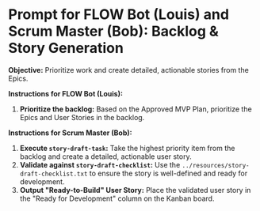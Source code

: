 # Prompt for FLOW Bot (Louis) and Scrum Master (Bob): Backlog & Story Generation

**Objective:** Prioritize work and create detailed, actionable stories from the Epics.

**Instructions for FLOW Bot (Louis):**

1.  **Prioritize the backlog:** Based on the Approved MVP Plan, prioritize the Epics and User Stories in the backlog.

**Instructions for Scrum Master (Bob):**

1.  **Execute `story-draft-task`:** Take the highest priority item from the backlog and create a detailed, actionable user story.
2.  **Validate against `story-draft-checklist`:** Use the `../resources/story-draft-checklist.txt` to ensure the story is well-defined and ready for development.
3.  **Output "Ready-to-Build" User Story:** Place the validated user story in the "Ready for Development" column on the Kanban board.
